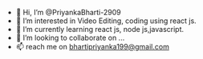 - 👋 Hi, I’m @PriyankaBharti-2909
- 👀 I’m interested in Video Editing, coding using react js.
- 🌱 I’m currently learning react js, node js,javascript.
- 💞️ I’m looking to collaborate on ...
- 📫  reach me on bhartipriyanka199@gmail.com

<!---
PriyankaBharti-2909/PriyankaBharti-2909 is a ✨ special ✨ repository because its `README.md` (this file) appears on your GitHub profile.
You can click the Preview link to take a look at your changes.
--->
